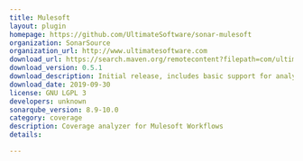 ```yaml
---
title: Mulesoft
layout: plugin
homepage: https://github.com/UltimateSoftware/sonar-mulesoft
organization: SonarSource
organization_url: http://www.ultimatesoftware.com
download_url: https://search.maven.org/remotecontent?filepath=com/ultimatesoftware/sonar/plugins/mulesoft/mulesoftplugin/0.5.1-RELEASE/mulesoftplugin-0.5.1-RELEASE.jar
download_version: 0.5.1
download_description: Initial release, includes basic support for analyzing Mulesoft test coverage reports.
download_date: 2019-09-30
license: GNU LGPL 3
developers: unknown
sonarqube_version: 8.9-10.0
category: coverage
description: Coverage analyzer for Mulesoft Workflows
details: 

---
```

